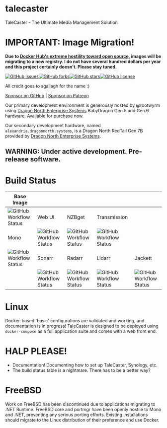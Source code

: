 # talecaster
TaleCaster - The Ultimate Media Management Solution

# IMPORTANT: Image Migration!

**Due to [Docker Hub's extreme hostility toward open source](https://blog.alexellis.io/docker-is-deleting-open-source-images/), images will be migrating to a new registry. I do not have several hundred dollars per year and this project certainly doesn't. Please stay tuned.**

[![GitHub issues](https://img.shields.io/github/issues/rootwyrm/talecaster?style=for-the-badge)](https://github.com/rootwyrm/talecaster/issues)[![GitHub forks](https://img.shields.io/github/forks/rootwyrm/talecaster?style=for-the-badge)](https://github.com/rootwyrm/talecaster/network)[![GitHub stars](https://img.shields.io/github/stars/rootwyrm/talecaster?style=for-the-badge)](https://github.com/rootwyrm/talecaster/stargazers)[![GitHub license](https://img.shields.io/github/license/rootwyrm/talecaster?style=for-the-badge)](https://github.com/rootwyrm/talecaster)

All credit goes to sgallagh for the name :)

[Sponsor on GitHub](https://github.com/sponsors/rootwyrm) | [Sponsor on Patreon](https://patreon.com/rootwyrm)

Our primary development environment is generously hosted by @rootwyrm using [Dragon North Enterprise Systems](https://www.dragonnorth.systems) BabyDragon Gen.5 and Gen.6 hardware. Available for purchase now.

Our secondary development hardware, named `alexandria.dragonnorth.systems`, is a Dragon North RedTail Gen.7B provided by [Dragon North Enterprise Systems](https://www.dragonnorth.systems).

## WARNING: Under active development. Pre-release software.



# Build Status
| Base Image                                                                                                        |                                                                                                                     |                                                                                                                   |                                                                                                                         |                                                                                                                    |
|-------------------------------------------------------------------------------------------------------------------|---------------------------------------------------------------------------------------------------------------------|-------------------------------------------------------------------------------------------------------------------|-------------------------------------------------------------------------------------------------------------------------|--------------------------------------------------------------------------------------------------------------------|
| ![GitHub Workflow Status](https://img.shields.io/github/workflow/status/rootwyrm/talecaster/CICD%20-%20tc_docker) | Web UI                                                                                                              | NZBget                                                                                                            | Transmission                                                                                                            |                                                                                                                    |
| Mono                                                                                                              | ![GitHub Workflow Status](https://img.shields.io/github/workflow/status/rootwyrm/talecaster/CICD%20-%20tc_frontend) | ![GitHub Workflow Status](https://img.shields.io/github/workflow/status/rootwyrm/talecaster/CICD%20-%20tc_nzbget) | ![GitHub Workflow Status](https://img.shields.io/github/workflow/status/rootwyrm/talecaster/CICD%20-%20tc_transmission) |                                                                                                                    |
| ![GitHub Workflow Status](https://img.shields.io/github/workflow/status/rootwyrm/talecaster/CICD%20-%20tc_mono)   | Sonarr                                                                                                              | Radarr                                                                                                            | Lidarr                                                                                                                  | Jackett                                                                                                            |
|                                                                                                                   | ![GitHub Workflow Status](https://img.shields.io/github/workflow/status/rootwyrm/talecaster/CICD%20-%20tc_sonarr)   | ![GitHub Workflow Status](https://img.shields.io/github/workflow/status/rootwyrm/talecaster/CICD%20-%20tc_radarr) | ![GitHub Workflow Status](https://img.shields.io/github/workflow/status/rootwyrm/talecaster/CICD%20-%20tc_lidarr)       | ![GitHub Workflow Status](https://img.shields.io/github/workflow/status/rootwyrm/talecaster/CICD%20-%20tc_jackett) |


# Linux
Docker-based 'basic' configurations are validated and working, and documentation is in progress!
TaleCaster is designed to be deployed using `docker-compose` as a full application suite and comes with a web front end.

# HALP PLEASE!
* Documentation! Documenting how to set up TaleCaster, Synology, etc.
* The build status table is a nightmare. There has to be a better way?

# FreeBSD
Work on FreeBSD has been discontinued due to applications migrating to .NET Runtime. FreeBSD core and portmgr have been openly hostile to Mono and .NET, preventing any serious porting efforts. Existing installations should migrate to the Linux distribution of their preference and use Docker.
